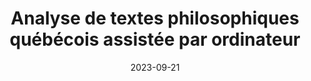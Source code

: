 ---
# Leave the homepage title empty to use the site title
title: Analyse de textes philosophiques québécois assistée par ordinateur
date: 2023-09-21
type: landing

sections:
  - block: hero
    content:
      title: |
        Analyse de textes philosophiques québécois assistée par ordinateur
      image:
        filename: welcome.jpg
      text: |
        <p>
        En mai 2021, le programme Savoir du CRSH, le Conseil de Recherches en Sciences Humaines du Canada, accordait au LANCI, le Laboratoire d’analyse cognitive de l’information de l’UQÀM, une importante subvention de recherche. Son objectif principal est d’analyser un corpus historique de textes philosophiques québécois à l'aide d'outils informatiques utilisant des acquis récents de l'intelligence artificielle (IA).
        </p>

  - block: collection
    content:
      title: Actualités
      subtitle:
      text:
      count: 5
      filters:
        author: ''
        category: ''
        exclude_featured: false
        publication_type: ''
        tag: ''
      offset: 0
      order: desc
      page_type: actualites
    design:
      view: card
      columns: '1'
  
  - block: markdown
    content:
      title:
      subtitle:
      text: |
        {{% cta cta_link="./equipe/" cta_text="Équipe de recherche →" %}}
    design:
      columns: '1'
---